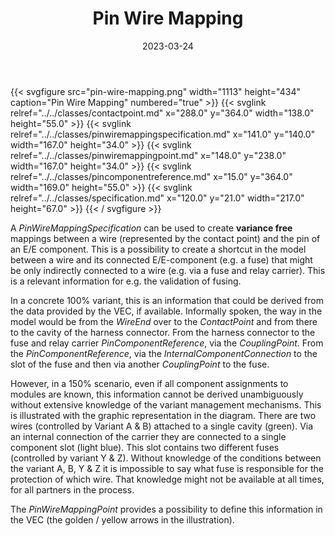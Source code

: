 ﻿---
title: Pin Wire Mapping
toc: false
type: specs
layout: diagram
date: "2023-03-24"
draft: false
specification: VEC
version: 2.0.2
documentType: "Recommendation"
elementType: Diagram
classes:
  - ContactPoint
  - PinWireMappingSpecification
  - PinWireMappingPoint
  - PinComponentReference
  - Specification
menu:
  VEC-2.0.2:    
    parent: connectivity
    identifier: connectivity/pin-wire-mapping
    weight: 1010011 

# Prev/next pager order (if `docs_section_pager` enabled in `params.toml`)
weight: 1010011
---
{{< svgfigure src="pin-wire-mapping.png" width="1113" height="434" caption="Pin Wire Mapping" numbered="true" >}}
  {{< svglink relref="../../classes/contactpoint.md" x="288.0" y="364.0" width="138.0" height="55.0" >}}
  {{< svglink relref="../../classes/pinwiremappingspecification.md" x="141.0" y="140.0" width="167.0" height="34.0" >}}
  {{< svglink relref="../../classes/pinwiremappingpoint.md" x="148.0" y="238.0" width="167.0" height="34.0" >}}
  {{< svglink relref="../../classes/pincomponentreference.md" x="15.0" y="364.0" width="169.0" height="55.0" >}}
  {{< svglink relref="../../classes/specification.md" x="120.0" y="21.0" width="217.0" height="67.0" >}}
{{< / svgfigure >}}
<p> A <i>PinWireMappingSpecification</i> can be used to create <b>variance free </b>mappings between a wire (represented by the contact point) and the pin of an E/E component. This is a possibility to create a shortcut in the model between a wire and its connected E/E-component (e.g. a fuse) that might be only indirectly connected to a wire (e.g. via a fuse and relay carrier). This is a relevant information for e.g. the validation of fusing.      </p>      <p> In a concrete 100%&#160;variant, this is an information that could be derived from the data provided by the VEC, if available. Informally spoken, the way in the model would be from the <i>WireEnd</i> over to the <i>ContactPoint</i> and from there to the cavity of the harness connector. From the harness connector to the fuse and relay carrier <i>PinComponentReference</i>, via the <i>CouplingPoint.</i> From the <i>PinComponentReference</i>, via the <i>InternalComponentConnection</i> to the slot of the fuse and then via another <i>CouplingPoint</i> to the fuse.      </p>      <p> However, in a 150% scenario, even if all component assignments to modules are known, this information cannot be derived unambiguously without extensive knowledge of the variant management mechanisms. This is illustrated with the graphic representation in the diagram. There are two wires (controlled by Variant A &amp;&#160;B) attached to a single cavity&#160;(green). Via an internal connection of the carrier they are connected to a single component slot (light blue). This slot contains two different fuses (controlled by variant Y &amp;&#160;Z). Without knowledge of the conditions between the variant A, B, Y &amp;&#160;Z it is impossible to say what fuse is responsible for the protection of which wire. That knowledge might not be available at all times, for all partners in the process.      </p>      <p> The <i>PinWireMappingPoint </i>provides a possibility to define this information in the VEC (the golden /&#160;yellow arrows in the illustration).      </p>